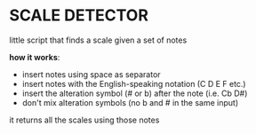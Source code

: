 # SCALE DETECTOR
little script that finds a scale given a set of notes

**how it works**:
- insert notes using space as separator
- insert notes with the English-speaking notation (C D E F etc.)
- insert the alteration symbol (# or b) after the note (i.e. Cb D#)
- don't mix alteration symbols (no b and # in the same input)

it returns all the scales using those notes
